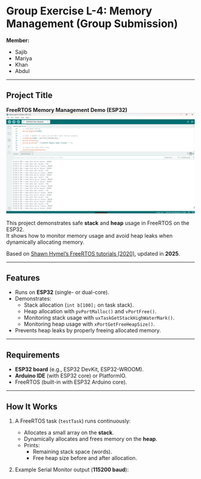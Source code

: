 # Group Exercise L-4: Memory Management (Group Submission)

**Member:**  
- Sajib
- Mariya
- Khan
- Abdul

---
## Project Title

**FreeRTOS Memory Management Demo (ESP32)**
![image](/images/memory.png)

This project demonstrates safe **stack** and **heap** usage in FreeRTOS on the ESP32.  
It shows how to monitor memory usage and avoid heap leaks when dynamically allocating memory.

Based on [Shawn Hymel’s FreeRTOS tutorials (2020)](https://github.com/ShawnHymel/freertos-skeleton), updated in **2025**.

---

## Features

- Runs on **ESP32** (single- or dual-core).
- Demonstrates:
  - Stack allocation (`int b[100];` on task stack).
  - Heap allocation with `pvPortMalloc()` and `vPortFree()`.
  - Monitoring stack usage with `uxTaskGetStackHighWaterMark()`.
  - Monitoring heap usage with `xPortGetFreeHeapSize()`.
- Prevents heap leaks by properly freeing allocated memory.

---

## Requirements

- **ESP32 board** (e.g., ESP32 DevKit, ESP32-WROOM).
- **Arduino IDE** (with ESP32 core) or PlatformIO.
- FreeRTOS (built-in with ESP32 Arduino core).

---

## How It Works

1. A FreeRTOS task (`testTask`) runs continuously:
   - Allocates a small array on the **stack**.
   - Dynamically allocates and frees memory on the **heap**.
   - Prints:
     - Remaining stack space (words).
     - Free heap size before and after allocation.

2. Example Serial Monitor output (**115200 baud**):

